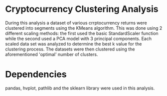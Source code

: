 # Cryptocurrency Clustering Analysis
During this analysis a dataset of various crrptocurrency returns were clustered into segments using the KMeans algorithm. This was done using 2 different scaling methods: the first used the basic StandardScaler function while the second used a PCA model with 3 principal components. Each scaled data set was analyzed to determine the best k value for the clustering process. The datasets were then clustered using the aforementioned 'optimal' number of clusters.

# Dependencies
pandas, hvplot, pathlib and the sklearn library were used in this analysis.
